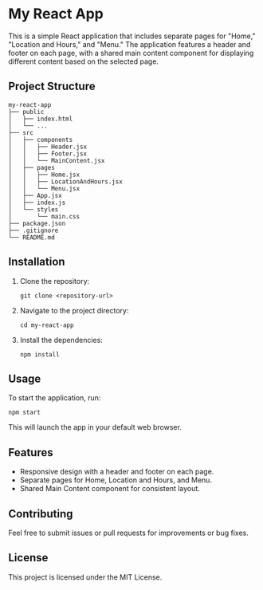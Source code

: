 # My React App

This is a simple React application that includes separate pages for "Home," "Location and Hours," and "Menu." The application features a header and footer on each page, with a shared main content component for displaying different content based on the selected page.

## Project Structure

```
my-react-app
├── public
│   ├── index.html
│   └── ...
├── src
│   ├── components
│   │   ├── Header.jsx
│   │   ├── Footer.jsx
│   │   └── MainContent.jsx
│   ├── pages
│   │   ├── Home.jsx
│   │   ├── LocationAndHours.jsx
│   │   └── Menu.jsx
│   ├── App.jsx
│   ├── index.js
│   └── styles
│       └── main.css
├── package.json
├── .gitignore
└── README.md
```

## Installation

1. Clone the repository:
   ```
   git clone <repository-url>
   ```
2. Navigate to the project directory:
   ```
   cd my-react-app
   ```
3. Install the dependencies:
   ```
   npm install
   ```

## Usage

To start the application, run:
```
npm start
```
This will launch the app in your default web browser.

## Features

- Responsive design with a header and footer on each page.
- Separate pages for Home, Location and Hours, and Menu.
- Shared Main Content component for consistent layout.

## Contributing

Feel free to submit issues or pull requests for improvements or bug fixes. 

## License

This project is licensed under the MIT License.
